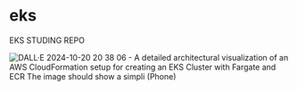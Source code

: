 # eks
EKS STUDING REPO

![DALL·E 2024-10-20 20 38 06 - A detailed architectural visualization of an AWS CloudFormation setup for creating an EKS Cluster with Fargate and ECR  The image should show a simpli (Phone)](https://github.com/user-attachments/assets/beb65008-47ba-48d2-a2dc-1c0d1405f912)

